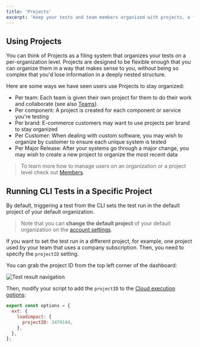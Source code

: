 ```yaml
---
title: 'Projects'
excerpt: 'Keep your tests and team members organized with projects, a filing system built into the k6 web app'
---
```


## Using Projects

You can think of Projects as a filing system that organizes your tests on a per-organization level.
Projects are designed to be flexible enough that you can organize them in a way that makes sense to you, without being so complex that you'd lose information in a deeply nested structure.

Here are some ways we have seen users use Projects to stay organized:

- Per team: Each team is given their own project for them to do their work and collaborate (see also [Teams](/cloud/project-and-team-management/teams)).
- Per component: A project is created for each component or service you're testing
- Per brand: E-commerce customers may want to use projects per brand to stay organized
- Per Customer: When dealing with custom software, you may wish to organize by customer to ensure each unique system is tested
- Per Major Release: After your systems go through a major change, you may wish to create a new project to organize the most recent data

> To learn more how to manage users on an organization or a project level check out [Members](/cloud/project-and-team-management/members).

## Running CLI Tests in a Specific Project

By default, triggering a test from the CLI sets the test run in the default project of your default organization.

> Note that you can **change the default project** of your default organization on the [account settings](https://app.k6.io/account).

If you want to set the test run in a different project, for example, one project used by your team that uses a company subscription. Then, you need to specify the `projectID` setting.

You can grab the project ID from the top left corner of the dashboard:

![Test result navigation](images/02-Projects/projectID.png)

Then, modify your script to add the `projectID` to the [Cloud execution options](/cloud/creating-and-running-a-test/cloud-tests-from-the-cli#cloud-execution-options):

```javascript
export const options = {
  ext: {
    loadimpact: {
      projectID: 3479144,
    },
  },
};
```
